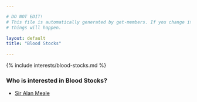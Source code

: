 ```yaml
---

# DO NOT EDIT!
# This file is automatically generated by get-members. If you change it, bad
# things will happen.

layout: default
title: "Blood Stocks"

---
```


{% include interests/blood-stocks.md %}

### Who is interested in Blood Stocks?


* [Sir Alan Meale](/members/sir-alan-meale.html)
